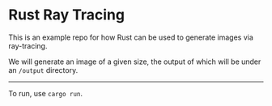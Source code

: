 # Rust Ray Tracing

This is an example repo for how Rust can be used to generate images via ray-tracing.

We will generate an image of a given size, the output of which will be under an
`/output` directory.

---

To run, use `cargo run`.
